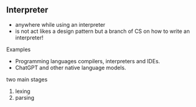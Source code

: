 ## Interpreter

- anywhere while using an interpreter
- is not act likes a design pattern but a branch of CS on how to write an interpreter!

Examples

- Programming languages compilers, interpreters and IDEs.
- ChatGPT and other native language models. 


two main stages
1. lexing
2. parsing